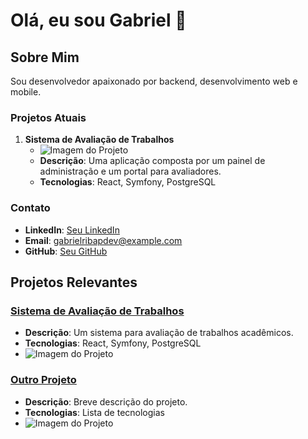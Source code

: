 # Olá, eu sou Gabriel 👋

## Sobre Mim

Sou desenvolvedor apaixonado por backend, desenvolvimento web e mobile. 

### Projetos Atuais

1. **Sistema de Avaliação de Trabalhos**
   - ![Imagem do Projeto](https://cdn.univicosa.com.br/files/portal/logo/horizontal_png.png)
   - **Descrição**: Uma aplicação composta por um painel de administração e um portal para avaliadores.
   - **Tecnologias**: React, Symfony, PostgreSQL

### Contato

- **LinkedIn**: [Seu LinkedIn](https://www.linkedin.com/in/seu-linkedin)
- **Email**: [gabrielribapdev@example.com](mailto:seuemail@example.com)
- **GitHub**: [Seu GitHub](https://github.com/seu-github)

## Projetos Relevantes

### [Sistema de Avaliação de Trabalhos](link-para-repositorio)
- **Descrição**: Um sistema para avaliação de trabalhos acadêmicos.
- **Tecnologias**: React, Symfony, PostgreSQL
- ![Imagem do Projeto](https://github.com/seu-usuario/seu-repositorio/raw/main/imagens/projeto.png)

### [Outro Projeto](link-para-repositorio)
- **Descrição**: Breve descrição do projeto.
- **Tecnologias**: Lista de tecnologias
- ![Imagem do Projeto](https://www.example.com/imagem.png)
